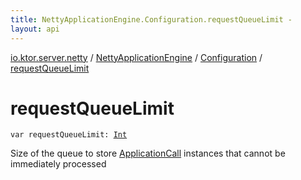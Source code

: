 ```yaml
---
title: NettyApplicationEngine.Configuration.requestQueueLimit - 
layout: api
---
```


<div class='api-docs-breadcrumbs'><a href="../../index.html">io.ktor.server.netty</a> / <a href="../index.html">NettyApplicationEngine</a> / <a href="index.html">Configuration</a> / <a href="./request-queue-limit.html">requestQueueLimit</a></div>

# requestQueueLimit

<div class="signature"><code><span class="keyword">var </span><span class="identifier">requestQueueLimit</span><span class="symbol">: </span><a href="https://kotlinlang.org/api/latest/jvm/stdlib/kotlin/-int/index.html"><span class="identifier">Int</span></a></code></div>

Size of the queue to store <a href="../../../io.ktor.application/-application-call/index.html">ApplicationCall</a> instances that cannot be immediately processed

